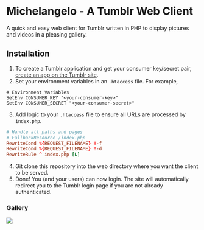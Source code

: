 # Michelangelo - A Tumblr Web Client
A quick and easy web client for Tumblr written in PHP to display pictures and videos in a pleasing gallery.

## Installation
1. To create a Tumblr application and get your consumer key/secret pair, [create an app on the Tumblr site](https://www.tumblr.com/oauth/apps).
2. Set your environment variables in an `.htaccess` file. For example,

```env
# Environment Variables
SetEnv CONSUMER_KEY "<your-consumer-key>"
SetEnv CONSUMER_SECRET "<your-consumer-secret>"
```

3. Add logic to your `.htaccess` file to ensure all URLs are processed by `index.php`.

```conf
# Handle all paths and pages
# FallbackResource /index.php
RewriteCond %{REQUEST_FILENAME} !-f
RewriteCond %{REQUEST_FILENAME} !-d
RewriteRule ^ index.php [L]
```

4. Git clone this repository into the web directory where you want the client to be served.
5. Done! You (and your users) can now login. The site will automatically redirect you to the Tumblr login page if you are not already authenticated.

### Gallery

![](https://img.cmc.pub/michelangelo/gallery.png)

